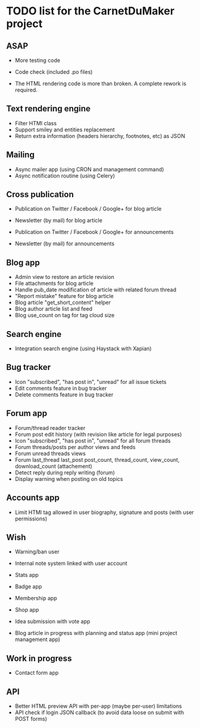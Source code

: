 # TODO list for the CarnetDuMaker project

## ASAP

- More testing code
- Code check (included .po files)

- The HTML rendering code is more than broken. A complete rework is required. 

## Text rendering engine

- Filter HTMl class
- Support smiley and entities replacement
- Return extra information (headers hierarchy, footnotes, etc) as JSON

## Mailing

- Async mailer app (using CRON and management command)
- Async notification routine (using Celery)

## Cross publication

- Publication on Twitter / Facebook / Google+ for blog article
- Newsletter (by mail) for blog article

- Publication on Twitter / Facebook / Google+ for announcements
- Newsletter (by mail) for announcements

## Blog app

- Admin view to restore an article revision
- File attachments for blog article
- Handle pub_date modification of article with related forum thread
- "Report mistake" feature for blog article
- Blog article "get_short_content" helper
- Blog author article list and feed
- Blog use_count on tag for tag cloud size

## Search engine

- Integration search engine (using Haystack with Xapian)

## Bug tracker

- Icon "subscribed", "has post in", "unread" for all issue tickets
- Edit comments feature in bug tracker
- Delete comments feature in bug tracker

## Forum app

- Forum/thread reader tracker
- Forum post edit history (with revision like article for legal purposes)
- Icon "subscribed", "has post in", "unread" for all forum threads
- Forum threads/posts per author views and feeds
- Forum unread threads views
- Forum last_thread last_post post_count, thread_count, view_count, download_count (attachement)
- Detect reply during reply writing (forum)
- Display warning when posting on old topics

## Accounts app

- Limit HTMl tag allowed in user biography, signature and posts (with user permissions)

## Wish

- Warning/ban user
- Internal note system linked with user account

- Stats app
- Badge app
- Membership app
- Shop app

- Idea submission with vote app
- Blog article in progress with planning and status app (mini project management app)

## Work in progress

- Contact form app

## API

- Better HTML preview API with per-app (maybe per-user) limitations 
- API check if login JSON callback (to avoid data loose on submit with POST forms)
